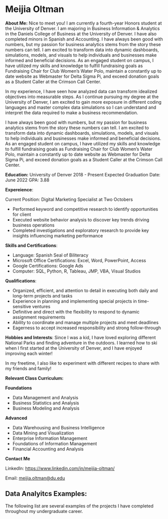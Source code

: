 # Meijia Oltman


**About Me:** 
Nice to meet you! I am currently a fourth-year Honors student at the University of Denver. I am majoring in Business Information & Analytics in the Daniels College of Business at the University of Denver. I have also completed minors in Spanish and Accounting. I have always been good with numbers, but my passion for business analytics stems from the story these numbers can tell. I am excited to transform data into dynamic dashboards, simulations, models, and visuals to help individuals and businesses make informed and beneficial decisions. As an engaged student on campus, I have utilized my skills and knowledge to fulfill fundraising goals as Fundraising Chair for Club Women’s Water Polo, maintain a constantly up to date website as Webmaster for Delta Sigma Pi, and exceed donation goals as a Student Caller at the Crimson Call Center.


In my experience, I have seen how analyzed data can transform idealized objectives into measurable steps. As I continue pursuing my degree at the University of Denver, I am excited to gain more exposure in different coding languages and master complex data simulations so I can understand and interpret the data required to make a business recommendation.


I have always been good with numbers, but my passion for business analytics stems from the story these numbers can tell. I am excited to transform data into dynamic dashboards, simulations, models, and visuals to help individuals and businesses make informed and beneficial decisions. As an engaged student on campus, I have utilized my skills and knowledge to fulfill fundraising goals as Fundraising Chair for Club Women’s Water Polo, maintain a constantly up to date website as Webmaster for Delta Sigma Pi, and exceed donation goals as a Student Caller at the Crimson Call Center.



**Education:**
University of Denver 2018 - Present
Expected Graduation Date: June 2022
GPA: 3.88

**Expereience**:

Current Position: Digital Marketing Specialist at Two Octobers
  -	Performed keyword and competitive research to identify opportunities for client
  -	Executed website behavior analysis to discover key trends driving business operations
  -	Completed investigations and exploratory research to provide key insights influencing marketing performance
  
**Skills and Certifications**: 
  -	Language: Spanish Seal of Biliteracy 
  -	Microsoft Office Certifications: Excel, Word, PowerPoint, Access
  -	Google Certifications: Google Ads
  - Computer: SQL, Python, R, Tableau, JMP, VBA, Visual Studios

**Qualifications**:
-	Organized, efficient, and attention to detail in executing both daily and long-term projects and tasks
-	Experience in planning and implementing special projects in time-sensitive ventures
-	Definitive and direct with the flexibility to respond to dynamic assignment requirements
-	Ability to coordinate and manage multiple projects and meet deadlines
-	Eagerness to accept increased responsibility and strong follow-through


**Hobbies and Interests**:
Since I was a kid, I have loved exploring different National Parks and finding adventure in the outdoors. I learned how to ski when I first started at the University of Denver, and I have enjoyed improving each winter! 

In my freetime, I also like to experiment with different recipes to share with my friends and family!

**Relevant Class Curriculum:**

**Foundations**
-	Data Management and Analysis
-	Business Statistics and Analysis
-	Business Modeling and Analysis

**Advanced**
- Data Warehousing and Business Intelligence
- Data Mining and Visualization
- Enterprise Information Management 
- Foundations of Information Management 
- Financial Accounting and Analysis

**Contact Me**

LinkedIn: https://www.linkedin.com/in/meijia-oltman/

Email: meijia.oltman@du.edu

 
## **Data Analyitcs Examples:**
The following list are several examples of the projects I have completed throughout my undergraduate career.



